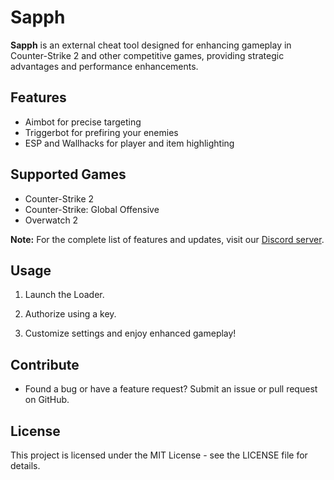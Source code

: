 # Sapph

**Sapph** is an external cheat tool designed for enhancing gameplay in Counter-Strike 2 and other competitive games, providing strategic advantages and performance enhancements.

## Features

- Aimbot for precise targeting
- Triggerbot for prefiring your enemies
- ESP and Wallhacks for player and item highlighting

## Supported Games

- Counter-Strike 2
- Counter-Strike: Global Offensive
- Overwatch 2

**Note:** For the complete list of features and updates, visit our [Discord server](https://discord.sapph.gg).

## Usage

1. Launch the Loader.

2. Authorize using a key.

3. Customize settings and enjoy enhanced gameplay!

## Contribute

- Found a bug or have a feature request? Submit an issue or pull request on GitHub.

## License

This project is licensed under the MIT License - see the LICENSE file for details.
